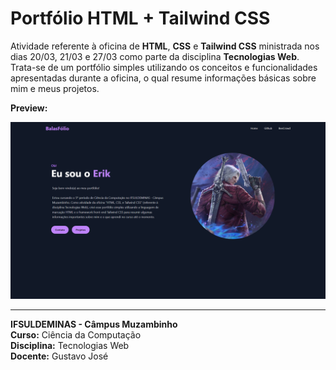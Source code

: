 # Portfólio HTML + Tailwind CSS

Atividade referente à oficina de **HTML**, **CSS** e **Tailwind CSS** ministrada nos dias 20/03, 21/03 e 27/03 como parte da disciplina **Tecnologias Web**. Trata-se de um portfólio simples utilizando os conceitos e funcionalidades apresentadas durante a oficina, o qual resume informações básicas sobre mim e meus projetos.

**Preview:**

![Preview do Projeto](img/Preview.png)

---

**IFSULDEMINAS - Câmpus Muzambinho**  
**Curso:** Ciência da Computação  
**Disciplina:** Tecnologias Web  
**Docente:** Gustavo José  